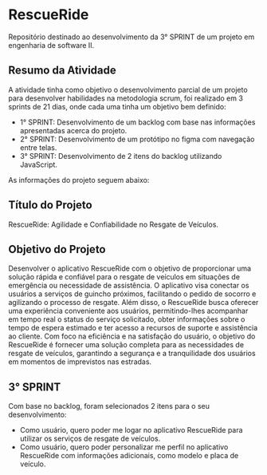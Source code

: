 # RescueRide
 Repositório destinado ao desenvolvimento da 3° SPRINT de um projeto em engenharia de software II.

## Resumo da Atividade

 A atividade tinha como objetivo o desenvolvimento parcial de um projeto para desenvolver habilidades na metodologia scrum, foi realizado em 3 sprints de 21 dias, onde cada uma tinha um objetivo bem definido: 

 - 1° SPRINT: Desenvolvimento de um backlog com base nas informações apresentadas acerca do projeto.
 - 2° SPRINT: Desenvolvimento de um protótipo no figma com navegação entre telas.
 - 3° SPRINT: Desenvolvimento de 2 itens do backlog utilizando JavaScript.

 As informações do projeto seguem abaixo:

## Título do Projeto
 RescueRide: Agilidade e Confiabilidade no Resgate de Veículos. 

## Objetivo do Projeto
 Desenvolver o aplicativo RescueRide com o objetivo de proporcionar uma solução rápida e confiável para o resgate de veículos em situações de emergência ou necessidade de assistência. O aplicativo visa conectar os usuários a serviços de guincho próximos, facilitando o pedido de socorro e agilizando o processo de resgate. Além disso, o RescueRide busca oferecer uma experiência conveniente aos usuários, permitindo-lhes acompanhar em tempo real o status do serviço solicitado, obter informações sobre o tempo de espera estimado e ter acesso a recursos de suporte e assistência ao cliente. Com foco na eficiência e na satisfação do usuário, o objetivo do RescueRide é fornecer uma solução completa para as necessidades de resgate de veículos, garantindo a segurança e a tranquilidade dos usuários em momentos de imprevistos nas estradas.

 ## 3° SPRINT

  Com base no backlog, foram selecionados 2 itens para o seu desenvolvimento:

- Como usuário, quero poder me logar no aplicativo RescueRide para utilizar os serviços de resgate de veículos.
- Como usuário, quero poder personalizar me perfil no aplicativo RescueRide com informações adicionais, como modelo e placa de veículo.

